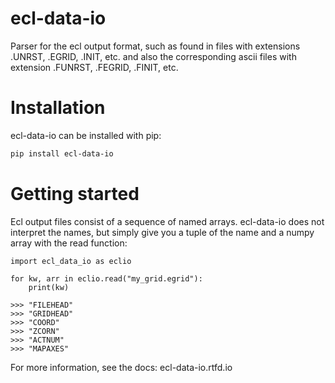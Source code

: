 ecl-data-io
===========

Parser for the ecl output format, such as found in files with
extensions .UNRST, .EGRID, .INIT, etc. and also the corresponding
ascii files with extension .FUNRST, .FEGRID, .FINIT, etc.


Installation
============

ecl-data-io can be installed with pip:

```bash
pip install ecl-data-io
```

Getting started
===============

Ecl output files consist of a sequence of named arrays. ecl-data-io does not
interpret the names, but simply give you a tuple of the name and a numpy array
with the read function:

```
import ecl_data_io as eclio

for kw, arr in eclio.read("my_grid.egrid"):
    print(kw)

>>> "FILEHEAD"
>>> "GRIDHEAD"
>>> "COORD"
>>> "ZCORN"
>>> "ACTNUM"
>>> "MAPAXES"
```

For more information, see the docs: ecl-data-io.rtfd.io
